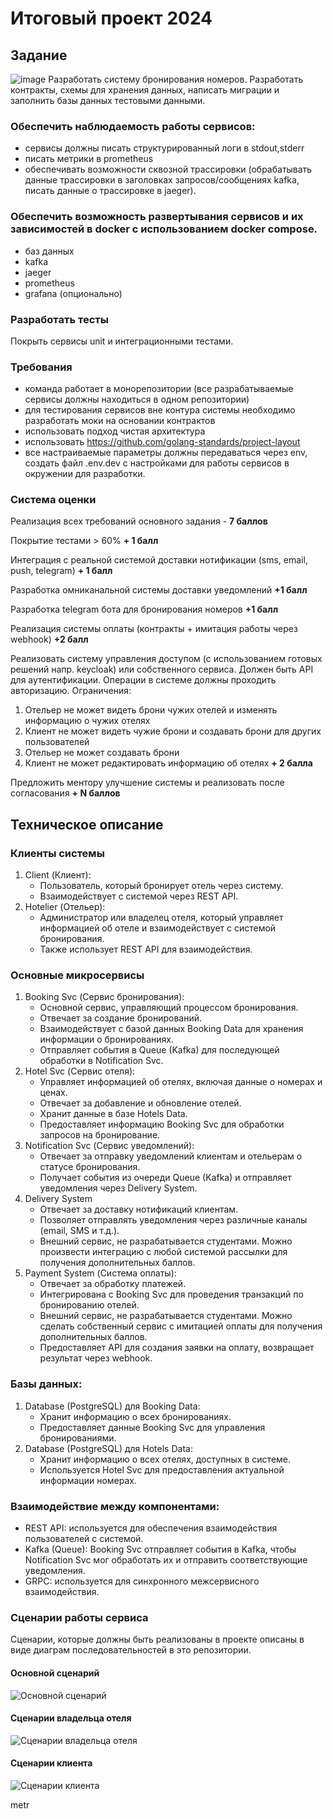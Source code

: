 # Итоговый проект 2024
## Задание
![image](docs/components-diagram.png)
Разработать систему бронирования номеров. Разработать контракты, схемы для хранения данных, написать миграции и заполнить базы данных тестовыми данными.
### Обеспечить наблюдаемость работы сервисов: 
- сервисы должны писать структурированный логи в stdout,stderr
- писать метрики в prometheus 
- обеспечивать возможности сквозной трассировки (обрабатывать данные трассировки в заголовках запросов/сообщениях kafka, писать данные о трассировке в jaeger). 
### Обеспечить возможность развертывания сервисов и их зависимостей в docker с использованием docker compose. 
- баз данных
- kafka
- jaeger
- prometheus
- grafana (опционально)
### Разработать тесты 
Покрыть сервисы unit и интеграционными тестами. 
### Требования
- команда работает в монорепозитории (все разрабатываемые сервисы должны находиться в одном репозитории)
- для тестирования сервисов вне контура системы необходимо разработать моки на основании контрактов
- использовать подход чистая архитектура
- использовать https://github.com/golang-standards/project-layout
- все настраиваемые параметры должны передаваться через env, создать файл .env.dev с настройками для работы сервисов в окружении для разработки. 
### Система оценки
Реализация всех требований основного задания - **7 баллов**

Покрытие тестами > 60% **+ 1 балл**

Интеграция с реальной системой доставки нотификации (sms, email, push, telegram) **+ 1 балл** 

Разработка омниканальной системы доставки уведомлений **+1 балл**

Разработка telegram бота для бронирования номеров **+1 балл**

Реализация системы оплаты (контракты + имитация работы через webhook) **+2 балл**

Реализовать систему управления доступом (с использованием готовых решений напр. keycloak) или собственного сервиса. Должен быть API для аутентификации. Операции в системе должны проходить авторизацию.
Ограничения: 
1) Отельер не может видеть брони чужих отелей и изменять информацию о чужих отелях
2) Клиент не может видеть чужие брони и создавать брони для других пользователей
3) Отельер не может создавать брони
4) Клиент не может редактировать информацию об отелях
**+ 2 балла**

Предложить ментору улучшение системы и реализовать после согласования **+ N баллов**

## Техническое описание
### Клиенты системы
1. Client (Клиент):
   - Пользователь, который бронирует отель через систему.
   - Взаимодействует с системой через REST API.
2. Hotelier (Отельер):
   - Администратор или владелец отеля, который управляет информацией об отеле и взаимодействует с системой бронирования.
   - Также использует REST API для взаимодействия.

### Основные микросервисы
1. Booking Svc (Сервис бронирования):
   - Основной сервис, управляющий процессом бронирования.
   - Отвечает за создание бронирований.
   - Взаимодействует с базой данных Booking Data для хранения информации о бронированиях.
   - Отправляет события в Queue (Kafka) для последующей обработки в Notification Svc.
2. Hotel Svc (Сервис отеля):
   - Управляет информацией об отелях, включая данные о номерах и ценах.
   - Отвечает за добавление и обновление отелей.
   - Хранит данные в базе Hotels Data.
   - Предоставляет информацию Booking Svc для обработки запросов на бронирование.
3. Notification Svc (Сервис уведомлений):
   - Отвечает за отправку уведомлений клиентам и отельерам о статусе бронирования.
   - Получает события из очереди Queue (Kafka) и отправляет уведомления через Delivery System.
4. Delivery System
   - Отвечает за доставку нотификаций клиентам.
   - Позволяет отправлять уведомления через различные каналы (email, SMS и т.д.).
   - Внешний сервис, не разрабатывается студентами. Можно произвести интеграцию с любой системой рассылки для получения дополнительных баллов.
5. Payment System (Система оплаты):
   - Отвечает за обработку платежей.
   - Интегрирована с Booking Svc для проведения транзакций по бронированию отелей.
   - Внешний сервис, не разрабатывается студентами. Можно сделать собственный сервис с имитацией оплаты для получения дополнительных баллов.
   - Предоставляет API для создания заявки на оплату, возвращает результат через webhook.

### Базы данных:
1. Database (PostgreSQL) для Booking Data:
   - Хранит информацию о всех бронированиях.
   - Предоставляет данные Booking Svc для управления бронированиями.
2. Database (PostgreSQL) для Hotels Data:
   - Хранит информацию о всех отелях, доступных в системе.
   - Используется Hotel Svc для предоставления актуальной информации номерах.
   
### Взаимодействие между компонентами:
   - REST API: используется для обеспечения взаимодействия пользователей с системой.
   - Kafka (Queue): Booking Svc отправляет события в Kafka, чтобы Notification Svc мог обработать их и отправить соответствующие уведомления.
   - GRPC: используется для синхронного межсервисного взаимодействия.

### Сценарии работы сервиса
Сценарии, которые должны быть реализованы в проекте описаны в виде диаграм последовательностей в это репозитории.
#### Основной сценарий

![Основной сценарий](docs/main.png)
#### Сценарии владельца отеля
![Сценарии владельца отеля](docs/hotelier.png)
#### Сценарии клиента
![Сценарии клиента](docs/client.png)

metr